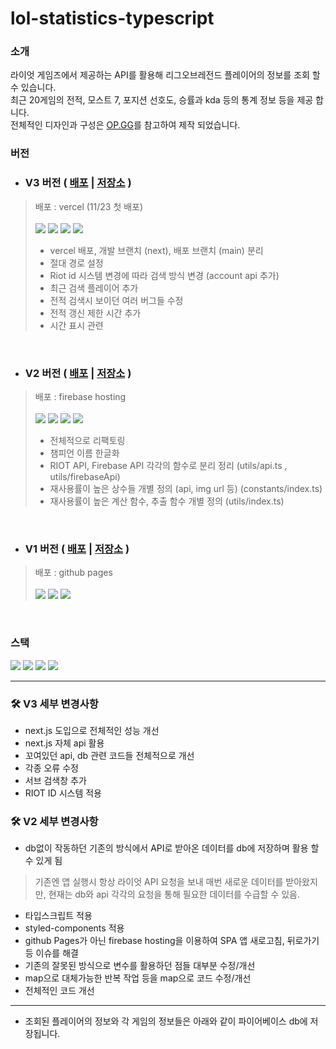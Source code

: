 
# lol-statistics-typescript


### 소개

라이엇 게임즈에서 제공하는 API를 활용해 리그오브레전드 플레이어의 정보를 조회 할 수 있습니다. <br/>
최근 20게임의 전적, 모스트 7, 포지션 선호도, 승률과 kda 등의 통계 정보 등을 제공 합니다.<br/>
전체적인 디자인과 구성은 [OP.GG](https://www.op.gg/)를 참고하여 제작 되었습니다.


### 버전

* ### V3 버전 ( [배포](https://lol-match-histroy.vercel.app/) | [저장소](https://github.com/YOON3N4M/lol-statistics-typescript/tree/next) )
> 배포 : vercel (11/23 첫 배포) <br><br>
> <img src="https://img.shields.io/badge/Next.js-000000?style=for-the-badge&logo=next.js&logoColor=white"> <img src="https://img.shields.io/badge/typescript-3178C6?style=for-the-badge&logo=typescript&logoColor=white"> <img src="https://img.shields.io/badge/firebase-FFCA28?style=for-the-badge&logo=firebase&logoColor=white"> <img src="https://img.shields.io/badge/styled components-DB7093?style=for-the-badge&logo=styled-components&logoColor=white">
>
> * vercel 배포, 개발 브랜치 (next), 배포 브랜치 (main) 분리
> * 절대 경로 설정
> * Riot id 시스템 변경에 따라 검색 방식 변경 (account api 추가)
> * 최근 검색 플레이어 추가
> * 전적 검색시 보이던 여러 버그들 수정
> * 전적 갱신 제한 시간 추가
> * 시간 표시 관련
<br>

* ### V2 버전 ( [배포](https://lol-statistic.firebaseapp.com/) | [저장소](https://github.com/YOON3N4M/lol-statistics-typescript/tree/main) )
> 배포 : firebase hosting <br><br>
> <img src="https://img.shields.io/badge/React-61DAFB?style=for-the-badge&logo=React&logoColor=white"> <img src="https://img.shields.io/badge/typescript-3178C6?style=for-the-badge&logo=typescript&logoColor=white"> <img src="https://img.shields.io/badge/firebase-FFCA28?style=for-the-badge&logo=firebase&logoColor=white"> <img src="https://img.shields.io/badge/styled components-DB7093?style=for-the-badge&logo=styled-components&logoColor=white">
>
> * 전체적으로 리팩토링
> * 챔피언 이름 한글화
> * RIOT API, Firebase API 각각의 함수로 분리 정리 (utils/api.ts , utils/firebaseApi)
> * 재사용률이 높은 상수들 개별 정의 (api, img url 등)  (constants/index.ts)
> * 재사용률이 높은 계산 함수, 추출 함수 개별 정의 (utils/index.ts)
<br>

* ### V1 버전 ( [배포](https://yoon3n4m.github.io/lol-statistics/) | [저장소](https://github.com/YOON3N4M/lol-statistics) )
> 배포 : github pages <br><br>
> <img src="https://img.shields.io/badge/React-61DAFB?style=for-the-badge&logo=React&logoColor=white"> <img src="https://img.shields.io/badge/javascript-F7DF1E?style=for-the-badge&logo=javascript&logoColor=white"> <img src="https://img.shields.io/badge/redux-764ABC?style=for-the-badge&logo=javascript&logoColor=white">

<br>

### 스택
<img src="https://img.shields.io/badge/React-61DAFB?style=for-the-badge&logo=React&logoColor=white">  <img src="https://img.shields.io/badge/typescript-3178C6?style=for-the-badge&logo=typescript&logoColor=white"> <img src="https://img.shields.io/badge/firebase-FFCA28?style=for-the-badge&logo=firebase&logoColor=white"> <img src="https://img.shields.io/badge/styled components-DB7093?style=for-the-badge&logo=styled-components&logoColor=white">
<hr>

### 🛠️ V3 세부 변경사항
* next.js 도입으로 전체적인 성능 개선
* next.js 자체 api 활용
* 꼬여있던 api, db 관련 코드들 전체적으로 개선
* 각종 오류 수정
* 서브 검색창 추가
* RIOT ID 시스템 적용

### 🛠️ V2 세부 변경사항
* db없이 작동하던 기존의 방식에서 API로 받아온 데이터를 db에 저장하며 활용 할 수 있게 됨
> 기존엔 앱 실행시 항상 라이엇 API 요청을 보내 매번 새로운 데이터를 받아왔지만, 현재는 db와 api 각각의 요청을 통해 필요한 데이터를 수급할 수 있음.
* 타입스크립트 적용
* styled-components 적용
* github Pages가 아닌 firebase hosting을 이용하여 SPA 앱 새로고침, 뒤로가기 등 이슈를 해결
* 기존의 잘못된 방식으로 변수를 활용하던 점들 대부분 수정/개선
* map으로 대체가능한 반복 작업 등을 map으로 코드 수정/개선
* 전체적인 코드 개선

<hr>


* 조회된 플레이어의 정보와 각 게임의 정보들은 아래와 같이 파이어베이스 db에 저장됩니다.

